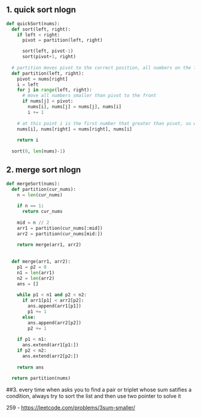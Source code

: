 ## 1. quick sort nlogn
```python
def quickSort(nums):
  def sort(left, right):
    if left < right:
      pivot = partition(left, right)

      sort(left, pivot-1)
      sort(pivot+1, right)
      
  # partition moves pivot to the correct position, all numbers on the left is smaller than pivot
  def partition(left, right):
    pivot = nums[right]
    i = left
    for j in range(left, right):
      # move all numbers smaller than pivot to the front
      if nums[j] < pivot:
        nums[i], nums[j] = nums[j], nums[i]
        i += 1
    
    # at this point i is the first number that greater than pivot, so we move the pivot to the correct position, and return the partition point
    nums[i], nums[right] = nums[right], nums[i]
    
    return i
 
  sort(0, len(nums)-1)
```

## 2. merge sort nlogn
```python
def mergeSort(nums):
  def partition(cur_nums):
    n = len(cur_nums)
    
    if n == 1:
      return cur_nums
    
    mid = n // 2
    arr1 = partition(cur_nums[:mid])
    arr2 = partition(cur_nums[mid:])
    
    return merge(arr1, arr2)
      
  
  def merge(arr1, arr2):
    p1 = p2 = 0
    n1 = len(arr1)
    n2 = len(arr2)
    ans = []
    
    while p1 < n1 and p2 < n2:
      if arr1[p1] < arr2[p2]:
        ans.append(arr1[p1])
        p1 += 1
      else:
        ans.append(arr2[p2])
        p2 += 1
    
    if p1 < n1:
      ans.extend(arr1[p1:])
    if p2 < n2:
      ans.extend(arr2[p2:])
    
    return ans
    
  return partition(nums)
```

##3. every time when asks you to find a pair or triplet whose sum satifies a condition, always try to sort the list and then use two pointer to solve it

259 - https://leetcode.com/problems/3sum-smaller/
